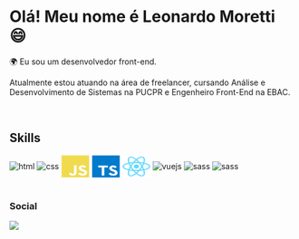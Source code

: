 <h1>Olá! Meu nome é Leonardo Moretti 😄</h1>

🌍 Eu sou um desenvolvedor front-end.

Atualmente estou atuando na área de freelancer, cursando Análise e Desenvolvimento de Sistemas na PUCPR e Engenheiro Front-End na EBAC.

<div style="display: inline_block"><br>
  <h2>Skills</h2>
  <div class="skill-images">
    <img align="center" alt="html" height="40" width="50" src="https://cdn.jsdelivr.net/gh/devicons/devicon/icons/html5/html5-original.svg">
    <img align="center" alt="css" height="40" width="50" src="https://cdn.jsdelivr.net/gh/devicons/devicon/icons/css3/css3-original.svg">
    <img align="center" alt="javascript" height="40" width="50" src="https://raw.githubusercontent.com/devicons/devicon/master/icons/javascript/javascript-plain.svg">
    <img align="center" alt="typescript" height="40" width="50" src="https://raw.githubusercontent.com/devicons/devicon/master/icons/typescript/typescript-plain.svg">
    <img align="center" alt="react" height="40" width="50" src="https://raw.githubusercontent.com/devicons/devicon/master/icons/react/react-original.svg">
    <img align="center" alt="vuejs" height="40" width="50" src="https://cdn.jsdelivr.net/gh/devicons/devicon@latest/icons/nextjs/nextjs-original.svg">
    <img align="center" alt="sass" height="40" width="50" src="https://cdn.jsdelivr.net/gh/devicons/devicon/icons/sass/sass-original.svg">
    <img align="center" alt="sass" height="40" width="50" src="https://cdn.jsdelivr.net/gh/devicons/devicon@latest/icons/tailwindcss/tailwindcss-original-wordmark.svg">
  </div>
  <br>
  <h3>Social</h3>
  <a href="https://www.linkedin.com/in/leonardo-moretti-1280381b9/" target="blank"><img src="https://img.shields.io/badge/-LinkedIn-%230077B5?style=for-the-badge&logo=linkedin&logoColor=white"></a>
</div>
